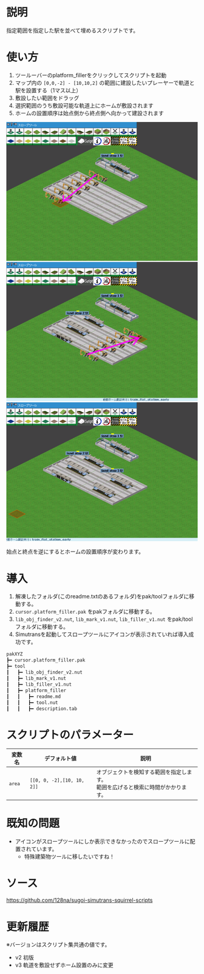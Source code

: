 
# 説明

指定範囲を指定した駅を並べて埋めるスクリプトです。

# 使い方

1. ツールーバーのplatform_fillerをクリックしてスクリプトを起動
1. マップ内の `[0,0,-2] - [10,10,2]` の範囲に建設したいプレーヤーで軌道と駅を設置する（1マス以上）
1. 敷設したい範囲をドラッグ
1. 選択範囲のうち敷設可能な軌道上にホームが敷設されます
1. ホームの設置順序は始点側から終点側へ向かって建設されます

<img src="doc/1.png" >
<img src="doc/2.png" >
<img src="doc/3.png" >

始点と終点を逆にするとホームの設置順序が変わります。

# 導入

1. 解凍したフォルダ(このreadme.txtのあるフォルダ)をpak/toolフォルダに移動する。
1. `cursor.platform_filler.pak` をpakフォルダに移動する。
1. `lib_obj_finder_v2.nut`, `lib_mark_v1.nut`, `lib_filler_v1.nut` をpak/toolフォルダに移動する。
1. Simutransを起動してスロープツールにアイコンが表示されていれば導入成功です。

```
pakXYZ
┣━ cursor.platform_filler.pak
┣━ tool
┃   ┣━ lib_obj_finder_v2.nut
┃   ┣━ lib_mark_v1.nut
┃   ┣━ lib_filler_v1.nut
┃   ┣━ platform_filler
┃   ┃   ┣━ readme.md
┃   ┃   ┣━ tool.nut
┃   ┃   ┣━ description.tab
```

# スクリプトのパラメーター

|変数名|デフォルト値|説明|
|---|---|---|
|`area`|`[[0, 0, -2],[10, 10, 2]]`|オブジェクトを検知する範囲を指定します。<br>範囲を広げると検索に時間がかかります。|

# 既知の問題

- アイコンがスロープツールにしか表示できなかったのでスロープツールに配置されています。
  - 特殊建築物ツールに移したいですね！

# ソース
https://github.com/128na/sugoi-simutrans-squirrel-scripts

# 更新履歴

※バージョンはスクリプト集共通の値です。

- v2 初版
- v3 軌道を敷設せずホーム設置のみに変更
